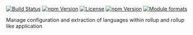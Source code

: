 [![Build Status](https://travis-ci.org/@rollup-umd/intl.svg?branch=master)](https://travis-ci.org/@rollup-umd/intl) [![npm Version](https://img.shields.io/npm/v/@rollup-umd/intl.svg?style=flat)](https://www.npmjs.com/package/@rollup-umd/intl) [![License](https://img.shields.io/npm/l/@rollup-umd/intl.svg?style=flat)](https://www.npmjs.com/package/@rollup-umd/intl) [![npm Version](https://img.shields.io/node/v/@rollup-umd/intl.svg?style=flat)](https://www.npmjs.com/package/@rollup-umd/intl) [![Module formats](https://img.shields.io/badge/module%20formats-umd%2C%20cjs%2C%20esm-green.svg?style=flat)](https://www.npmjs.com/package/@rollup-umd/intl)

Manage configuration and extraction of languages within rollup and rollup like application
